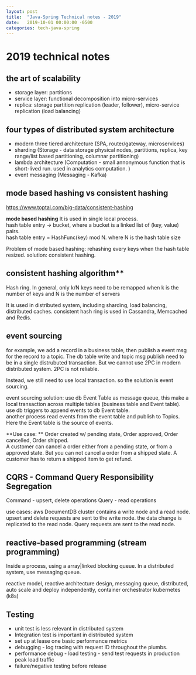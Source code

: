 ```yaml
---
layout: post
title:  "Java-Spring Technical notes - 2019"
date:   2019-10-01 00:00:00 -0500
categories: tech-java-spring
---
```


# 2019 technical notes #

## the art of scalability

- storage layer: partitions
- service layer: functional decomposition into micro-services
- replica: storage partition replication (leader, follower), micro-service replication (load balancing)

## four types of distributed system architecture

- modern three tiered architecture (SPA, router/gateway, microservices)
- sharding (Storage - data storage physical nodes, partitions, replica, key range/list based partitioning, columnar partitioning)
- lambda architecture (Computation - small annonymous function that is short-lived run. used in analytics computation. )
- event messaging  (Messaging - Kafka)


## mode based hashing vs consistent hashing  
https://www.toptal.com/big-data/consistent-hashing

**mode based hashing**
It is used in single local process.  
hash table entry -> bucket, where a bucket is a linked list of (key, value) pairs.  
hash table entry = HashFunc(key) mod N. where N is the hash table size

Problem of mode based hashing: rehashing every keys when the hash table resized. 
solution: consistent hashing. 

## consistent hashing algorithm**
Hash ring.
In general, only k/N keys need to be remapped when k is the number of keys and N is the number of servers

It is used in distributed system, including sharding, load balancing, distributed caches.
consistent hash ring is used in Cassandra, Memcached and Redis.


## event sourcing

for example, we add a record in a business table, then publish a event msg for the record to a topic. The db table write and topic msg publish need to be in a single distrubuted transaction. But we cannot use 2PC in modern distributed system. 2PC is not reliable.

Instead, we still need to use local transaction. so the solution is event sourcing.

event sourcing solution:
use db Event Table as message queue, this make a local transaction across multiple tables (business table and Event table).  use db triggers to append events to db Event table.  
another process read events from the event table and publish to Topics.
Here the Event table is the source of events.

**Use case: **
Order created w/ pending state, Order approved, Order cancelled, Order shipped.   
A customer can cancel a order either from a pending state, or from a approved state. But you can not cancel a order from a shipped state. A customer has to return a shipped item to get refund.


## CQRS - Command Query Responsibility Segregation  

Command - upsert, delete operations
Query - read operations

use cases:
aws DocumentDB cluster contains a write node and a read node. upsert and delete requests are sent to the write node. the data change is replicated to the read node. Query requests are sent to the read node.

## reactive-based programming (stream programming) 

Inside a process, using a array|linked blocking queue. In a distributed system, use messaging queue.
 
reactive model, reactive architecture design, messaging queue, distributed, auto scale and deploy independently, container orchestrator kubernetes (k8s) 
 
## Testing
- unit test is less relevant in distributed system
- Integration test is important in distributed system
- set up at lease one basic performance metrics
- debugging - log tracing with request ID throughout the plumbs.
- performance debug - load testing - send test requests in production peak load traffic
- failure/negative testing before release
 
